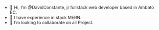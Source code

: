- 👋 Hi, I’m @DavidConstante, jr fullstack web developer based in Ambato EC.
- 🌱 I have experience in stack MERN.
- 👾 I’m looking to collaborate on all Project.


<!---
DavidConstante/DavidConstante is a ✨ special ✨ repository because its `README.md` (this file) appears on your GitHub profile.
You can click the Preview link to take a look at your changes.
--->
